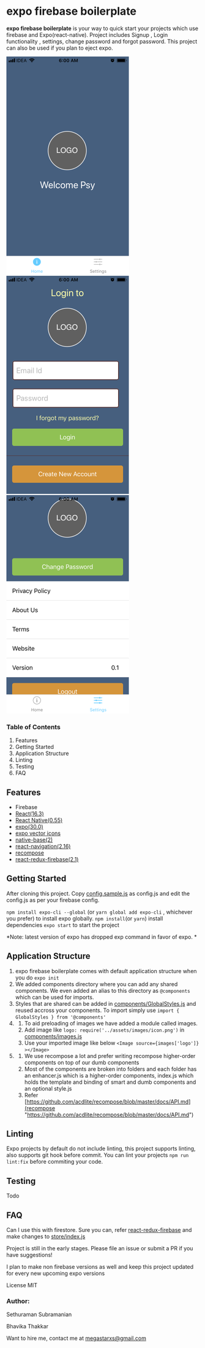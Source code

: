 # expo firebase boilerplate 

**expo firebase boilerplate** is your way to quick start your projects which use firebase and Expo(react-native). 
Project includes Signup , Login functionality , settings, change password and forgot password. 
This project can also be used if you plan to eject expo. 

![Home](screenshots/home.png "Home")
![Login](screenshots/login.png "Login")
![Settings](screenshots/settings.png "settings")

### Table of Contents
1. Features
1. Getting Started
1. Application Structure
1. Linting
1. Testing
1. FAQ



## Features

- Firebase
- [React(16.3)](https://5b05c94e0733d530fd1fafe0--reactjs.netlify.com/ "React(16.3)")
- [React Native(0.55)](https://facebook.github.io/react-native/docs/0.55/getting-started.html "React Native(0.55)")
- [expo(30.0)](https://docs.expo.io/versions/v30.0.0/ "expo(30.0)")
- [expo vector icons](https://expo.github.io/vector-icons/ "expo vector icons")
- [native-base(2)](https://docs.nativebase.io/ "native-base(2)")
- [react-navigation(2.16)](https://reactnavigation.org/docs/en/getting-started.html "react-navigation(2.16)")
- [recompose](https://github.com/acdlite/recompose "recompose")
- [react-redux-firebase(2.1)](http://react-redux-firebase.com/docs/api/props-firebase.html "react-redux-firebase(2.1)")

## Getting Started
After cloning this project.
Copy [config.sample.js](config.sample.js "config.sample.js") as config.js and edit the config.js as per your firebase config.


`npm install expo-cli --global` (or `yarn global add expo-cli` , whichever you prefer) to  install expo globally. 
`npm install`(or `yarn`)  install dependencies 
`expo start`  to start the project

*Note: latest version of expo has dropped exp command in favor of expo. *

## Application Structure

1. expo firebase boilerplate comes with default application structure when you do `expo init`
1. We added components directory where you can add any shared components. We even added an alias to this directory as  `@components` which can be used for imports.
1. Styles that are shared can be added in [components/GlobalStyles.js](components/GlobalStyles.js "components/GlobalStyles.js") and reused accross your components. To import simply use 
`import { GlobalStyles } from '@components'`
1. 
	1. To aid preloading of images we have added a module called images.
	1. Add image like   `logo: require('../assets/images/icon.png')`  in [components/images.js](components/images.js "components/images.js")
	1. Use your imported image like below 
	`<Image source={images['logo']} ></Image>`
1. 
	1.  We use recompose a lot and prefer writing recompose higher-order components on top of our dumb components
	1. Most of the components are broken into folders and each folder has an enhancer.js which is a higher-order components, index.js which holds the template and binding of smart and dumb components and an optional style.js 
	1. Refer [https://github.com/acdlite/recompose/blob/master/docs/API.md](recompose "https://github.com/acdlite/recompose/blob/master/docs/API.md")


## Linting 
Expo projects by default do not include linting, this project supports linting, also supports git hook before commit. 
You can lint your projects `npm run lint:fix` before commiting your code.

## Testing
Todo

## FAQ
Can I use this with firestore.
Sure you can, refer [react-redux-firebase](http://react-redux-firebase.com/docs/firestore.html "react-redux-firebase")  and make changes to [store/index.js](store/index.js "store/index.js")

Project is still in the early stages. Please file an issue or submit a PR if you have suggestions! 

I plan to make non firebase versions as well and keep this project updated for every new upcoming expo versions


License
MIT 	

### Author:

Sethuraman Subramanian

Bhavika Thakkar


Want to hire me, contact me at megastarxs@gmail.com
